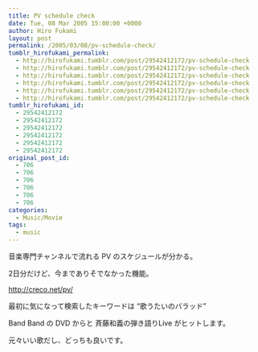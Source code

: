 ```yaml
---
title: PV schedule check
date: Tue, 08 Mar 2005 15:00:00 +0000
author: Hiro Fukami
layout: post
permalink: /2005/03/08/pv-schedule-check/
tumblr_hirofukami_permalink:
  - http://hirofukami.tumblr.com/post/29542412172/pv-schedule-check
  - http://hirofukami.tumblr.com/post/29542412172/pv-schedule-check
  - http://hirofukami.tumblr.com/post/29542412172/pv-schedule-check
  - http://hirofukami.tumblr.com/post/29542412172/pv-schedule-check
  - http://hirofukami.tumblr.com/post/29542412172/pv-schedule-check
  - http://hirofukami.tumblr.com/post/29542412172/pv-schedule-check
tumblr_hirofukami_id:
  - 29542412172
  - 29542412172
  - 29542412172
  - 29542412172
  - 29542412172
  - 29542412172
original_post_id:
  - 706
  - 706
  - 706
  - 706
  - 706
  - 706
categories:
  - Music/Movie
tags:
  - music
---
```

<div class="section">
  <p>
    音楽専門チャンネルで流れる PV のスケジュールが分かる。
  </p>
  
  <p>
    2日分だけど、今までありそでなかった機能。
  </p>
  
  <p>
    <a href="http://creco.net/pv/" target="_blank"><a href="http://creco.net/pv/" target="_blank">http://creco.net/pv/</a></a>
  </p>
  
  <p>
    最初に気になって検索したキーワードは &#8220;歌うたいのバラッド&#8221;
  </p>
  
  <p>
    Band Band の DVD からと 斉藤和義の弾き語りLive がヒットします。
  </p>
  
  <p>
    元々いい歌だし、どっちも良いです。
  </p>
</div>